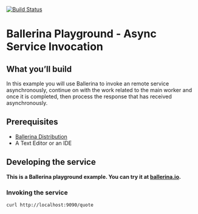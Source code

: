 [![Build Status](https://travis-ci.org/ballerina-guides/playground-async-invocation.svg?branch=master)](https://travis-ci.org/ballerina-guides/playground-async-invocation)

# Ballerina Playground - Async Service Invocation 

## <a name="what-you-build"></a> What you’ll build 

In this example you will use Ballerina to invoke an remote service asynchronously, continue on with the work 
related to the main worker and once it is completed, then process the response that has received asynchronously. 
 
## <a name="pre-req"></a> Prerequisites
- [Ballerina Distribution](https://github.com/ballerina-lang/ballerina/blob/master/docs/quick-tour.md)
- A Text Editor or an IDE 

## <a name="developing-service"></a> Developing the service 

**This is a Ballerina playground example. You can try it at  [ballerina.io](https://ballerina.io).**
 
### <a name="invoking"></a> Invoking the service

```
curl http://localhost:9090/quote
``` 
